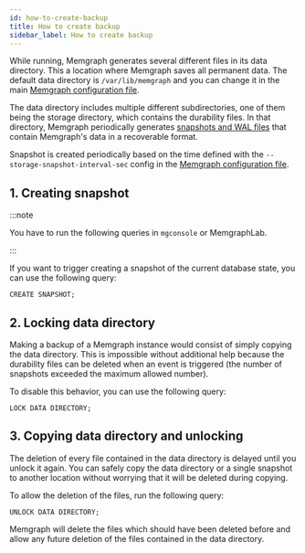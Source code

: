 ```yaml
---
id: how-to-create-backup
title: How to create backup
sidebar_label: How to create backup
---
```


While running, Memgraph generates several different files in its data directory.
This a location where Memgraph saves all permanent data. The default data
directory is `/var/lib/memgraph` and you can change it in the main [Memgraph
configuration file](/docs/memgraph/reference-guide/configuration).

The data directory includes multiple different subdirectories, one of them being
the storage directory, which contains the durability files. In that directory,
Memgraph periodically generates [snapshots and WAL
files](/docs/memgraph/under-the-hood/storage) that contain Memgraph's data in a
recoverable format.

Snapshot is created periodically based on the time defined with the
`--storage-snapshot-interval-sec` config in the [Memgraph configuration
file](/docs/memgraph/how-to-guides/config-logs).

## 1. Creating snapshot

:::note 

You have to run the following queries in `mgconsole` or MemgraphLab.

:::

If you want to trigger creating a snapshot of the current database state,
you can use the following query:

```cypher
CREATE SNAPSHOT;
```

## 2. Locking data directory

Making a backup of a Memgraph instance would consist of simply copying the data
directory. This is impossible without additional help because the durability
files can be deleted when an event is triggered (the number of snapshots
exceeded the maximum allowed number).

To disable this behavior, you can use the following query:

```cypher
LOCK DATA DIRECTORY;
```

## 3. Copying data directory and unlocking

The deletion of every file contained in the data directory is delayed until you
unlock it again. You can safely copy the data directory or a single snapshot to
another location without worrying that it will be deleted during copying.

To allow the deletion of the files, run the following query:

```cypher
UNLOCK DATA DIRECTORY;
```

Memgraph will delete the files which should have been deleted before and allow
any future deletion of the files contained in the data directory.



